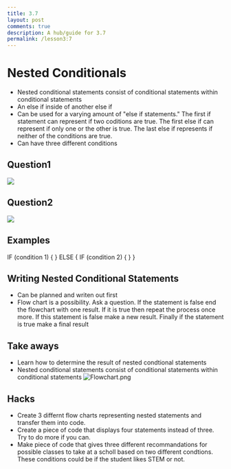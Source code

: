 ```yaml
---
title: 3.7
layout: post
comments: true
description: A hub/guide for 3.7
permalink: /lesson3:7
---
```

# Nested Conditionals
- Nested conditional statements consist of conditional statements within conditional statements
- An else if inside of another else if
- Can be used for a varying amount of "else if statements." The first if statement can represent if two coditions are true. The first else if can represent if only one or the other is true. The last else if represents if neither of the conditions are true.
- Can have three different conditions

## Question1
![]({{site.baseurl}}/images/question1.png)
## Question2
![]({{site.baseurl}}/images/question2.png)
## Examples
IF (condition 1)
{
    <first block of statments>
}
ELSE
{
    IF (condition 2)
    {
    <second block of statements>
    }
}
## Writing Nested Conditional Statements
- Can be planned and writen out first
- Flow chart is a possibility. Ask a question. If the statement is false end the flowchart with one result. If it is true then repeat the process once more. If this statement is false make a new result. Finally if the statement is true make a final result
## Take aways
- Learn how to determine the result of nested condtional statements
- Nested conditional statements consist of conditional statements within conditional statements
![Flowchart.png]({{site.baseurl}}/images/Flowchartpng.png)
## Hacks
- Create 3 differnt flow charts representing nested statements and transfer them into code.
- Create a piece of code that displays four statements instead of three. Try to do more if you can.
- Make piece of code that gives three different recommandations for possible classes to take at a scholl based on two different condtions. These conditions could be if the student likes STEM or not.
